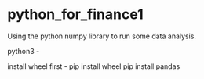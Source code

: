 # python_for_finance1
Using the  python numpy library to run some data analysis.

python3 - 

install wheel first - pip install wheel
pip install pandas 

